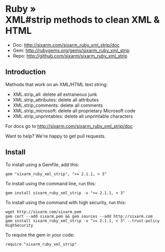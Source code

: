 # Ruby » <br> XML#strip methods to clean XML & HTML

* Doc: <http://sixarm.com/sixarm_ruby_xml_strip/doc>
* Gem: <http://rubygems.org/gems/sixarm_ruby_xml_strip>
* Repo: <http://github.com/sixarm/sixarm_ruby_xml_strip>
<!--HEADER-SHUT-->


## Introduction

Methods that work on an XML/HTML text string:

  * XML.strip_all: delete all extraneous junk
  * XML.strip_attributes: delete all attributes
  * XML.strip_comments: delete all comments
  * XML.strip_microsoft: delete all proprietary Microsoft code
  * XML.strip_unprintables: delete all unprintable characters

For docs go to <http://sixarm.com/sixarm_ruby_xml_strip/doc>

Want to help? We're happy to get pull requests.


<!--INSTALL-OPEN-->

## Install

To install using a Gemfile, add this:

    gem "sixarm_ruby_xml_strip", ">= 2.1.1, < 3"

To install using the command line, run this:

    gem install sixarm_ruby_xml_strip -v ">= 2.1.1, < 3"

To install using the command with high security, run this:

    wget http://sixarm.com/sixarm.pem
    gem cert --add sixarm.pem && gem sources --add http://sixarm.com
    gem install sixarm_ruby_xml_strip -v ">= 2.1.1, < 3" --trust-policy HighSecurity

To require the gem in your code:

    require "sixarm_ruby_xml_strip"

<!--INSTALL-SHUT-->
